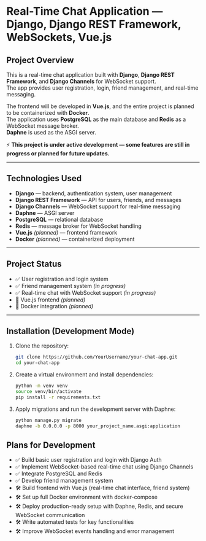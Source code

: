 # Real-Time Chat Application — Django, Django REST Framework, WebSockets, Vue.js  

## Project Overview  

This is a real-time chat application built with **Django**, **Django REST Framework**, and **Django Channels** for WebSocket support.  
The app provides user registration, login, friend management, and real-time messaging.  

The frontend will be developed in **Vue.js**, and the entire project is planned to be containerized with **Docker**.  
The application uses **PostgreSQL** as the main database and **Redis** as a WebSocket message broker.  
**Daphne** is used as the ASGI server.  

⚡ **This project is under active development — some features are still in progress or planned for future updates.**  

---

## Technologies Used  

- **Django** — backend, authentication system, user management  
- **Django REST Framework** — API for users, friends, and messages  
- **Django Channels** — WebSocket support for real-time messaging  
- **Daphne** — ASGI server  
- **PostgreSQL** — relational database  
- **Redis** — message broker for WebSocket handling  
- **Vue.js** *(planned)* — frontend framework  
- **Docker** *(planned)* — containerized deployment  

---

## Project Status  

- ✅ User registration and login system  
- ✅ Friend management system *(in progress)*  
- ✅ Real-time chat with WebSocket support *(in progress)*  
- 🚧 Vue.js frontend *(planned)*  
- 🚧 Docker integration *(planned)*  

---

## Installation (Development Mode)  

1. Clone the repository:  
   ```bash  
   git clone https://github.com/YourUsername/your-chat-app.git  
   cd your-chat-app  

2. Create a virtual environment and install dependencies:
    ```bash
    python -m venv venv  
    source venv/bin/activate  
    pip install -r requirements.txt

3. Apply migrations and run the development server with Daphne:
    ```bash
    python manage.py migrate  
    daphne -b 0.0.0.0 -p 8000 your_project_name.asgi:application

## Plans for Development

- ✅ Build basic user registration and login with Django Auth
- ✅ Implement WebSocket-based real-time chat using Django Channels
- ✅ Integrate PostgreSQL and Redis
- ✅ Develop friend management system
- 🛠️ Build frontend with Vue.js (real-time chat interface, friend system)
- 🛠️ Set up full Docker environment with docker-compose
- 🛠️ Deploy production-ready setup with Daphne, Redis, and secure WebSocket         communication
- 🛠️ Write automated tests for key functionalities
- 🛠️ Improve WebSocket events handling and error management